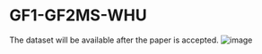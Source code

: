 # GF1-GF2MS-WHU
The dataset will be available after the paper is accepted.
![image](https://github.com/whu-ZSC/GF1-GF2MS-WHU/assets/150271896/7d64adbe-c93c-4976-b351-7163526c630b)
